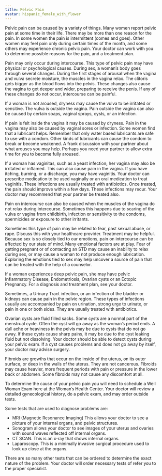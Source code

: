 ```yaml
---
title: Pelvic Pain
avatar: hispanic_female_with_flower
---
```


Pelvic pain can be caused by a variety of things. Many women report
pelvic pain at some time in their life. There may be more than one
reason for the pain. In some women the pain is intermittent (comes and
goes). Other women may feel pain only during certain times of the
month, and some others may experience chronic pelvic pain. Your doctor
can work with you to determine possible reasons for the pain, and a
treatment plan.

Pain may only occur during intercourse. This type of pelvic pain may
have physical or psychological causes. During sex, a woman’s body goes
through several changes. During the first stages of arousal when the
vagina and vulva secrete moisture, the muscles in the vagina relax. The
clitoris gets bigger as the blood flows into the pelvis. These changes
also cause the vagina to get deeper and wider, preparing to receive the
penis. If any of these changes do not occur, intercourse can be painful.

If a woman is not aroused, dryness may cause the vulva to be irritated
or sensitive. The vulva is outside the vagina. Pain outside the vagina
can also be caused by certain soaps, vaginal sprays, cysts, or an
infection.

If pain is felt inside the vagina it may be caused by dryness. Pain in
the vagina may also be caused by vaginal sores or infection. Some women
find that a lubricant helps. Remember that only water based lubricants
are safe to use with a condom. Other kinds of lubricants can cause the
condom to break or become weakened. A frank discussion with your partner
about what arouses you may help. Perhaps you need your partner to allow
extra time for you to become fully aroused.

If a woman has vaginitas, such as a yeast infection, her vagina may also
be irritated or inflamed. This can also cause pain in the vagina. If you
have itching, burning, or a discharge, you may have vaginitis. Your
doctor can prescribe medication to be used vaginally or an oral
medication to treat vaginitis. These infections are usually treated with
antibiotics. Once treated, the pain should improve within a few days.
These infections may recur. Your doctor may recommend that your partner
be treated also.

Pain on intercourse can also be caused when the muscles of the vagina do
not relax during intercourse. Sometimes this happens due to scaring of
the vulva or vagina from childbirth, infection or sensitivity to the
condoms, spermicides or exposure to other irritants.

Sometimes this type of pain may be related to fear, past sexual abuse,
or rape. Discuss this with your healthcare provider. Treatment may be
helpful. Because sex is so closely tied to our emotions, pain on
intercourse can be affected by our state of mind. Many emotional factors
are at play. Fear of getting pregnant or of contacting an STD may cause
an inability to relax during sex, or may cause a woman to not produce
enough lubrication. Exploring the emotions tied to sex may help uncover
a source of pain that can be treated with the help of a counselor.

If a woman experiences deep pelvic pain, she may have pelvic
Inflammatory Disease, Endometriosis, Ovarian cysts or an Ectopic
Pregnancy. For a diagnosis and treatment plan, see your doctor.

Sometimes, a Urinary Tract infection, or an infection of the bladder or
kidneys can cause pain in the pelvic region. These types of infections
usually are accompanied by pain on urination, strong urge to urinate, or
pain in one or both sides. They are usually treated with antibiotics.

Ovarian cysts are fluid filled sacks. Some cysts are a normal part of
the menstrual cycle. Often the cyst will go away as the woman’s period
ends. A dull ache or heaviness in the pelvis may be due to cysts that do
not go away. If these cysts cause sharp pains, it may be due to the cyst
leaking fluid but not dissolving. Your doctor should be able to detect
cysts during your pelvic exam. If a cyst causes problems and does not go
away by itself, your doctor may advise surgery.

Fibroids are growths that occur on the inside of the uterus, on its
outer surface, or deep in the walls of the uterus. They are not
cancerous. Fibroids may cause heavier, more frequent periods with pain
or pressure in the lower back or abdomen. Some fibroids may not cause
any discomfort at all.

To determine the cause of your pelvic pain you will need to schedule a
Well Woman Exam here at the Woman’s Health Center. Your doctor will
review a detailed gynecological history, do a pelvic exam, and may order
outside tests.

Some tests that are used to diagnose problems are:

- MRI (Magnetic Resonance Imaging) This allows your doctor to see a
  picture of your internal organs, and pelvic structures.
- Sonogram allows your doctor to see images of your uterus and ovaries
  with sound waves reflected off internal organs.
- CT SCAN. This is an x-ray that shows internal organs.
- Laparoscopy. This is a minimally invasive surgical procedure used to
  look up close at the organs.

There are so many other tests that can be ordered to determine the exact
nature of the problem. Your doctor will order necessary tests of refer
you to the proper specialist.

